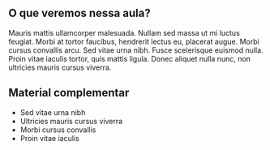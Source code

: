## O que veremos nessa aula?
 Mauris mattis ullamcorper malesuada. Nullam sed massa ut mi luctus feugiat. Morbi at tortor faucibus, hendrerit lectus eu, placerat augue. Morbi cursus convallis arcu. Sed vitae urna nibh. Fusce scelerisque euismod nulla. Proin vitae iaculis tortor, quis mattis ligula. Donec aliquet nulla nunc, non ultricies mauris cursus viverra.  

## Material complementar

 * Sed vitae urna nibh
 * Ultricies mauris cursus viverra
 * Morbi cursus convallis
 * Proin vitae iaculis